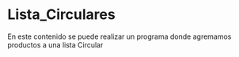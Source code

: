 # Lista_Circulares
En este contenido se puede realizar un programa donde agremamos productos a una lista Circular
